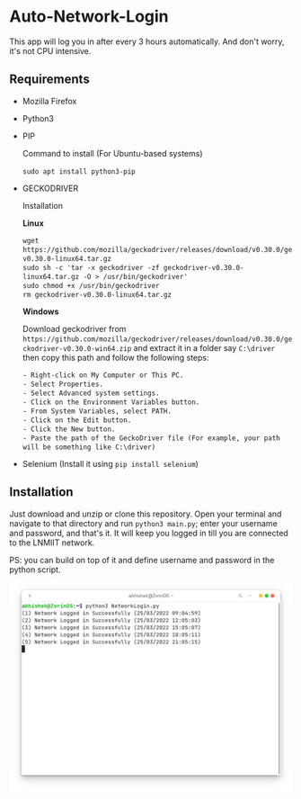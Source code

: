 # Auto-Network-Login
This app will log you in after every 3 hours automatically. And don't worry, it's not CPU intensive.

## Requirements
- Mozilla Firefox
- Python3
- PIP 
  
  Command to install (For Ubuntu-based systems) 
  
  `sudo apt install python3-pip`
  
- GECKODRIVER 
  
  Installation
  
  <strong>Linux</strong>
  ```
  wget https://github.com/mozilla/geckodriver/releases/download/v0.30.0/geckodriver-v0.30.0-linux64.tar.gz
  sudo sh -c 'tar -x geckodriver -zf geckodriver-v0.30.0-linux64.tar.gz -O > /usr/bin/geckodriver'
  sudo chmod +x /usr/bin/geckodriver
  rm geckodriver-v0.30.0-linux64.tar.gz
  ```
  
  <strong>Windows</strong>
  
  Download geckodriver from `https://github.com/mozilla/geckodriver/releases/download/v0.30.0/geckodriver-v0.30.0-win64.zip` and extract it in a folder say `C:\driver` then copy this path and follow the following steps: 
    ```
    - Right-click on My Computer or This PC.
    - Select Properties.
    - Select Advanced system settings.
    - Click on the Environment Variables button.
    - From System Variables, select PATH.
    - Click on the Edit button.
    - Click the New button.
    - Paste the path of the GeckoDriver file (For example, your path will be something like C:\driver)
    ```
  
 - Selenium (Install it using `pip install selenium`)
  
## Installation
Just download and unzip or clone this repository. Open your terminal and navigate to that directory and run `python3 main.py`; enter your username and password, and that's it. It will keep you logged in till you are connected to the LNMIIT network.

PS: you can build on top of it and define username and password in the python script.

![Demo Image](https://github.com/Abhishekkr3003/Auto-Network-Login/blob/main/AutoLoggin.png)
